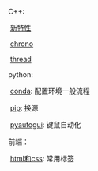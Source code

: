 C++:

​	[新特性](https://github.com/AovoT/AT-Docs/blob/master/src/language/c%2B%2B/c%2B%2B%E6%96%B0%E7%89%B9%E6%80%A7.md)

​	[chrono](https://github.com/AovoT/AT-Docs/blob/master/src/language/c%2B%2B/chrono.md)

​	[thread](https://github.com/AovoT/AT-Docs/blob/master/src/language/c%2B%2B/thread.md)

python:

​	[conda](https://github.com/AovoT/AT-Docs/blob/master/src/language/python/conda/cmd.md): 配置环境一般流程

​	[pip](https://github.com/AovoT/AT-Docs/blob/master/src/language/python/pip/pip.md): 换源

​	[pyautogui](https://github.com/AovoT/AT-Docs/blob/master/src/language/python/pyautogui.md): 键鼠自动化

前端：

​	[html和css](https://github.com/AovoT/AT-Docs/blob/master/src/language/HTML/html.md): 常用标签

